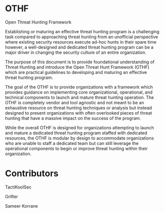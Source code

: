 # OTHF

Open Threat Hunting Framework

Establishing or maturing an effective threat hunting program is a challenging
task compared to approaching threat hunting from an unofficial perspective where
existing security resources execute ad-hoc hunts in their spare time however, a
well-designed and dedicated threat hunting program can be a major driver in
changing the security culture of an entire organization.

The purpose of this document is to provide foundational understanding of Threat
Hunting and introduce the Open Threat Hunt Framework (OTHF) which are practical
guidelines to developing and maturing an effective threat hunting program.

The goal of the OTHF is to provide organizations with a framework which provides
guidance on implementing core organizational, operational, and technical
components to launch and mature threat hunting operation. The OTHF is completely
vendor and tool agnostic and not meant to be an exhaustive resource on threat
hunting techniques or analysis but instead designed to present organizations
with often overlooked pieces of threat hunting that have a massive impact on the
success of the program.

While the overall OTHF is designed for organizations attempting to launch and
mature a dedicated threat hunting program staffed with dedicated resources, the
OTHF is modular by design to accommodate organizations who are unable to staff a
dedicated team but can still leverage the operational components to begin or
improve threat hunting within their organization.

# Contributors

TactiKoolSec

Grifter

Sameer Korrane
